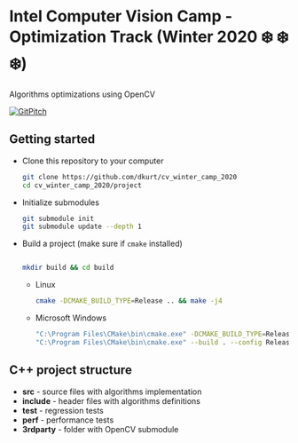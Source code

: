 # Intel Computer Vision Camp - Optimization Track (Winter 2020 :snowflake: :snowflake: :snowflake:)

Algorithms optimizations using OpenCV

[![GitPitch](https://gitpitch.com/assets/badge.svg)](https://gitpitch.com/dkurt/cv_winter_camp_2020)

## Getting started

* Clone this repository to your computer
  ```sh
  git clone https://github.com/dkurt/cv_winter_camp_2020
  cd cv_winter_camp_2020/project
  ```

* Initialize submodules
  ```sh
  git submodule init
  git submodule update --depth 1
  ```

* Build a project (make sure if `cmake` installed)
  ```sh

  mkdir build && cd build
  ```

  * Linux
    ```sh
    cmake -DCMAKE_BUILD_TYPE=Release .. && make -j4
    ```

  * Microsoft Windows
    ```sh
    "C:\Program Files\CMake\bin\cmake.exe" -DCMAKE_BUILD_TYPE=Release -G "Visual Studio 14 Win64" ..
    "C:\Program Files\CMake\bin\cmake.exe" --build . --config Release -- /m:4
    ```

## C++ project structure
* **src** - source files with algorithms implementation
* **include** - header files with algorithms definitions
* **test** - regression tests
* **perf** - performance tests
* **3rdparty** - folder with OpenCV submodule
